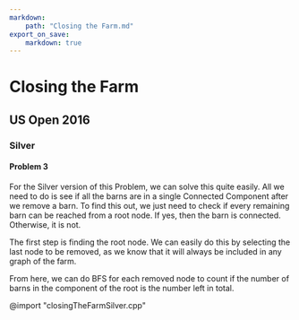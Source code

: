 ```yaml
---
markdown:
    path: "Closing the Farm.md"
export_on_save:
    markdown: true
---
```


# Closing the Farm

## US Open 2016

### Silver

#### Problem 3

For the Silver version of this Problem, we can solve this quite easily. All we need to do is see if all the barns are in a single Connected Component after we remove a barn. To find this out, we just need to check if every remaining barn can be reached from a root node. If yes, then the barn is connected. Otherwise, it is not.

The first step is finding the root node. We can easily do this by selecting the last node to be removed, as we know that it will always be included in any graph of the farm.

From here, we can do BFS for each removed node to count if the number of barns in the component of the root is the number left in total.

@import "closingTheFarmSilver.cpp"
